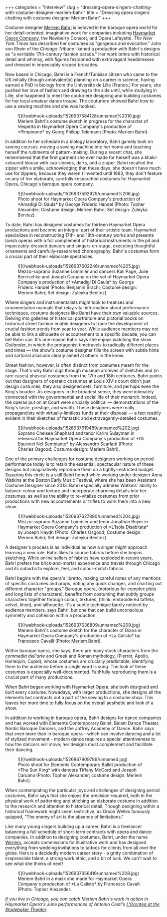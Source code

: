 +++
categories = "Interview"
slug = "dressing-opera-singers-chatting-with-costume-designer-meriem-bahri"
title = "Dressing opera singers: chatting with costume designer Meriem Bahri"
+++

Costume designer [Meriem Bahri](http://meriembahri.com/) is beloved in the baroque opera world for her detail-oriented, imaginative work for companies including [Haymarket Opera Company](/scene/companies/haymarket-opera-company/), the Newberry Consort, and Opera Lafayette. *The New York Times* has described her costumes as "gorgeous and evocative." John von Rhein of the *Chicago Tribune* likened a production with Bahri's designs as "a veritable 17th-century fashion parade." Her work brims with historical detail and whimsy, with figures festooned with extravagant headdresses and dressed in impeccably draped brocades. 

Now based in Chicago, Bahri is a French/Tunisian citizen who came to the US initially (though ambivalently) planning on a career in science, having earned a PhD in biology from the Université de Lille (France.) For years, she pushed her love of fashion and drawing to the side until, while studying in Lille, she happened to meet the couturiere designing and building costumes for her local amateur dance troupe. The couturiere showed Bahri how to use a sewing machine and she was hooked.

<figure data-type="image">
![](/webhook-uploads/1526937584128/unnamed%2010.jpg)
<figcaption>Meriem Bahri's costume sketch in progress for the character of Vespetta in Haymarket Opera Company's production of *Pimpinone* by Georg Philipp Telemann (Photo: Meriem Bahri).</figcaption>
</figure>

In addition to her schedule in a biology laboratory, Bahri gamely took on sewing courses, moving a sewing machine into her home and teaching herself the rudiments of pattern-making. During a recent chat, she remembered that the first garment she ever made for herself was a khaki-coloured blouse with cap sleeves, darts, and a zipper. Bahri recalled the zipper with a smile, acknowledging that these days, she doesn't have much use for zippers; because they weren't invented until 1893, they don't feature on any of her elaborate, carefully-researched costumes for Haymarket Opera, Chicago's baroque opera company.

<figure data-type="image">
![](/webhook-uploads/1526937592925/unnamed%206.jpg)
<figcaption>Photo shoot for Haymarket Opera Company's production of *Amadigi Di Gaula* by George Frideric Handel (Photo: Topher Alexander; Costume design: Meriem Bahri; Set design: Zuleyka Benitez).</figcaption>
</figure>

To date, Bahri has designed costumes for thirteen Haymarket Opera productions and become an integral part of their artistic team. Haymarket specializes in reconstructing 17th- and 18th-century works and presents lavish operas with a full complement of historical instruments in the pit and impeccably-dressed dancers and singers on-stage, executing thoughtful ornaments and carefully-researched choreography. Bahri's costumes form a crucial part of their elaborate spectacles.

<figure data-type="image">
![](/webhook-uploads/1526937602246/unnamed%205.jpg)
<figcaption>Mezzo-soprano Suzanne Lommler and dancers Kali Page, Julie Benirschke and Joseph Caruana on the set of Haymarket Opera Company's production of *Amadigi Di Gaula* by George Frideric Handel (Photo: Benjamin Brachi; Costume design: Meriem Bahri; Set design: Zuleyka Benitez).</figcaption>
</figure>

Where singers and instrumentalists might look to treatises and ornamentation manuals that relay vital information about performance techniques, costume designers like Bahri have their own valuable sources. Delving into galleries of historical portraiture and pictorial books on historical street fashion enable designers to trace the development of crucial fashion trends from year to year. While audience members may not be able to link a silhouette or accoutrement to a specific decade, you can bet Bahri can. It's one reason Bahri says she enjoys watching the show *Outlander*, in which the protagonist timetravels to radically different places and times — the show's costume designer fills the screen with subtle hints and sartorial allusions clearly aimed at others in the know. 

Street fashion, however, is often distinct from costumes meant for the stage. That's why Bahri digs through museum archives of sketches and (in rare cases) physical costumes from the 17th and 18th centuries. Bahri points out that designers of operatic costumes at Louis XIV's court didn't just design costumes; they also designed sets, furniture, and perhaps even the King's boudoir. As designers in the broadest sense, they were intimately connected with the governmental and social life of their monarch. Indeed, the operas put on at Court were crucially political — demonstrations of the King's taste, prestige, and wealth. These designers were really propagandists with virtually-limitless funds at their disposal — a fact readily evident in their sketches of fantastic and extravagantly-detailed costumes.

<figure data-type="image">
![](/webhook-uploads/1526937619489/unnamed%202.jpg)
<figcaption>Soprano Chelsea Shephard and tenor Karim Sulayman in rehearsal for Haymarket Opera Company's production of *Gli Equivoci Nel Sembiante* by Alessandro Scarlatti (Photo: Charles Osgood; Costume design: Meriem Bahri).</figcaption>
</figure>

One of the primary challenges for costume designers working on period performance today is to retain the essential, spectacular nature of these designs but imaginatively reproduce them on a tightly-restricted budget. Squaring this circle is a skill Bahri honed while working under designer Anna Watkins at the Boston Early Music Festival, where she has been Assistant Costume Designer since 2013. Bahri especially admires Watkins' ability to balance colour and texture and incorporate charming details into her costumes, as well as the ability to re-vitalize costumes from prior productions with new accoutrements or trifles to work them into a new show.

<figure data-type="image">
![](/webhook-uploads/1526937627890/unnamed%204.jpg)
<figcaption>Mezzo-soprano Suzanne Lommler and tenor Jonathan Beyer in Haymarket Opera Company's production of *L'Isola Disabitata* by Joseph Haydn (Photo: Charles Osgood; Costume design: Meriem Bahri; Set design: Zuleyka Benitez).</figcaption>
</figure>

A designer's process is as individual as how a singer might approach learning a new role. Bahri likes to source fabrics before she begins sketching. While online sellers of fabrics have exploded in recent years, Bahri prefers the brick-and-mortar experience and travels through Chicago and its suburbs to explore, feel, and colour-match fabrics. 

Bahri begins with the opera's libretto, making careful notes of any mentions of specific costumes and props, noting any quick changes, and charting out different character "groups." Baroque opera, (notorious for complex plots and long lists of characters), benefits from costuming that subtly groups characters together through colour, textures, (think: embroidered taffeta, velvet, linen), and silhouette. It's a subtle technique barely noticed by audience members, says Bahri, but one that can build unconscious symmetry and cohesion within a production.

<figure data-type="image">
![](/webhook-uploads/1526937636809/unnamed%209.jpg)
<figcaption>Meriem Bahri's costume sketch for the character of Diana in Haymarket Opera Company's production of *La Calisto* by Francesco Cavalli (Photo: Meriem Bahri).</figcaption>
</figure>

Within baroque opera, she says, there are many stock characters from the *commedia dell'arte* and Greek and Roman mythology, (Pierrot, Apollo, Harlequin, Cupid), whose costumes are crucially predictable, identifying them to the audience before a single word is sung. The look of these costumes is especially well-documented. Faithfully reproducing them is a crucial part of many productions.

When Bahri began working with Haymarket Opera, she both designed and built every costume. Nowadays, with larger productions, she designs all the elements but contracts out a part of the sewing to a costume shop. This leaves her more time to fully focus on the overall aesthetic and look of a show.

In addition to working in baroque opera, Bahri designs for dance companies and has worked with Elements Contemporary Ballet, Balam Dance Theater, Nordic Baroque Dancers, and the Joffrey Academy of Dance. Bahri says that even more than in baroque opera - which can involve dancing and a lot of stylized movement - modern dance requires a special attentiveness to how the dancers will move; her designs must complement and facilitate their dancing. 

<figure data-type="image">
![](/webhook-uploads/1526867909789/unnamed.jpg)
<figcaption>Photo shoot for Elements Contemporary Ballet production of *The Sun King* with dancers Tiffany McCord and Joseph Caruana (Photo: Topher Alexander; costume design: Meriem Bahri).</figcaption>
</figure>

When contemplating the particular joys and challenges of designing period costumes, Bahri says that she enjoys the precision required, both in the physical work of patterning and stitching an elaborate costume in addition to the research and attention to historical detail. Though designing within a historical framework might seem restrictive, as Orson Welles famously quipped, "The enemy of art is the absence of limitations."

Like many young singers building up a career, Bahri is a freelancer balancing a full schedule of short-term contracts with opera and dance companies. In addition to designing costumes, Bahri, under the name [Weriem](http://weriem.com/), accepts commissions for illustrative work and has designed everything from wedding invitations to tattoos for clients from all over the globe. Hers is a decidedly modern career story - a gritty combination of irrepressible talent, a strong work ethic, and a bit of luck. We can't wait to see what she thinks of next!

<figure data-type="image">
![](/webhook-uploads/1526937656416/unnamed%208.jpg)
<figcaption>Meriem Bahri in a mask she made for Haymarket Opera Company's production of *La Calisto* by Francesco Cavalli (Photo: Topher Alexander.</figcaption>
</figure>

*If you live in Chicago, you can catch Meriem Bahri's work in action in Haymarket Opera's June performances of Antonio Cesti's [L'Orontea at the Studebaker Theater](http://www.haymarketopera.org/lorontea).*



